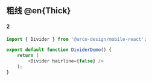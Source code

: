 ## 粗线 @en{Thick}

#### 2

```js
import { Divider } from '@arco-design/mobile-react';

export default function DividerDemo() {
    return (
        <Divider hairline={false} />
    );
}
```
